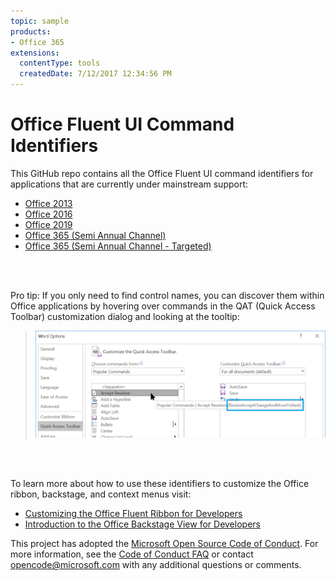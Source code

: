```yaml
---
topic: sample
products:
- Office 365
extensions:
  contentType: tools
  createdDate: 7/12/2017 12:34:56 PM
---
```

Office Fluent UI Command Identifiers
===============

This GitHub repo contains all the Office Fluent UI command identifiers for applications that are currently under mainstream support:
 - <a href="Office 2013">Office 2013</a>
 - <a href="Office 2016">Office 2016</a>
 - <a href="Office 2019">Office 2019</a>
 - <a href="Office 365/Semi-Annual">Office 365 (Semi Annual Channel)</a>
 - <a href="Office 365/Semi-Annual-Targeted">Office 365 (Semi Annual Channel - Targeted)</a>
 
<br/>
<br/>

Pro tip: If you only need to find control names, you can discover them within Office applications by hovering over commands in the QAT (Quick Access Toolbar) customization dialog and looking at the tooltip:

> ![QAT Customization Dialog](/html-assets/qat-namex.png?raw=true)

<br/>
<br/>

To learn more about how to use these identifiers to customize the Office ribbon, backstage, and context menus visit:
 - [Customizing the Office Fluent Ribbon for Developers](https://msdn.microsoft.com/en-us/library/aa338202(v=office.14).aspx)
 - [Introduction to the Office Backstage View for Developers](https://msdn.microsoft.com/en-us/library/ee691833(office.14).aspx)


This project has adopted the [Microsoft Open Source Code of Conduct](https://opensource.microsoft.com/codeofconduct/). For more information, see the [Code of Conduct FAQ](https://opensource.microsoft.com/codeofconduct/faq/) or contact [opencode@microsoft.com](mailto:opencode@microsoft.com) with any additional questions or comments.
